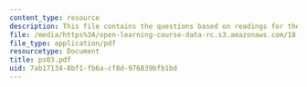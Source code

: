 ```yaml
---
content_type: resource
description: This file contains the questions based on readings for the course.
file: /media/https%3A/open-learning-course-data-rc.s3.amazonaws.com/18-786-topics-in-algebraic-number-theory-spring-2006/7ab171348bf1fb6acf8d976839bfb1bd_ps03.pdf
file_type: application/pdf
resourcetype: Document
title: ps03.pdf
uid: 7ab17134-8bf1-fb6a-cf8d-976839bfb1bd
---
```


